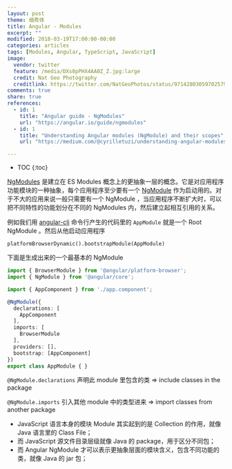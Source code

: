 ```yaml
---
layout: post
theme: 细秀体
title: Angular - Modules
excerpt: ""
modified: 2018-03-19T17:00:00-00:00
categories: articles
tags: [Modules, Angular, TypeScript, JavaScript]
image:
  vendor: twitter
  feature: /media/DXs0pPHX4AA0Z_Z.jpg:large
  credit: Nat Geo Photography‏
  creditlink: https://twitter.com/NatGeoPhotos/status/971428030597025793
comments: true
share: true
references:
  - id: 1
    title: "Angular guide - NgModules"
    url: "https://angular.io/guide/ngmodules"
  - id: 1
    title: "Understanding Angular modules (NgModule) and their scopes"
    url: "https://medium.com/@cyrilletuzi/understanding-angular-modules-ngmodule-and-their-scopes-81e4ed6f7407"

---
```


* TOC
{:toc}

[NgModules][NgModule] 是建立在 ES Modules 概念上的更抽象一层的概念。它是对应用程序功能模块的一种抽象，每个应用程序至少要有一个 [NgModule][NgModule] 作为启动用的。对于不大的应用来说一般只需要有一个 NgModule ，当应用程序不断扩大时，可以把不同特性的功能划分在不同的 NgModules 内，然后建立起相互引用的关系。

例如我们用 [angular-cli][angular-cli] 命令行产生的代码里的 `AppModule` 就是一个 Root NgModule 。然后从他启动应用程序

`platformBrowserDynamic().bootstrapModule(AppModule)`


下面是生成出来的一个最基本的 NgModule
```typescript
import { BrowserModule } from '@angular/platform-browser';
import { NgModule } from '@angular/core';

import { AppComponent } from './app.component';

@NgModule({
  declarations: [
    AppComponent
  ],
  imports: [
    BrowserModule
  ],
  providers: [],
  bootstrap: [AppComponent]
})
export class AppModule { }
```

`@NgModule.declarations` 声明此 module 里包含的类 => include classes in the package

`@NgModule.imports` 引入其他 module 中的类型进来 => import classes from another package


* JavaScript 语言本身的模块 Module 其实起到的是 Collection 的作用，就像 Java 语言里的 Class File；
* 而 JavaScript 源文件目录层级就像 Java 的 package，用于区分不同包；
* 而 Angular NgModule 才可以表示更抽象层面的模块含义，包含不同功能的类，就像 Java 的 jar 包；


[NgModule]:https://angular.io/api/core/NgModule
[angular-cli]:https://github.com/angular/angular-cli
